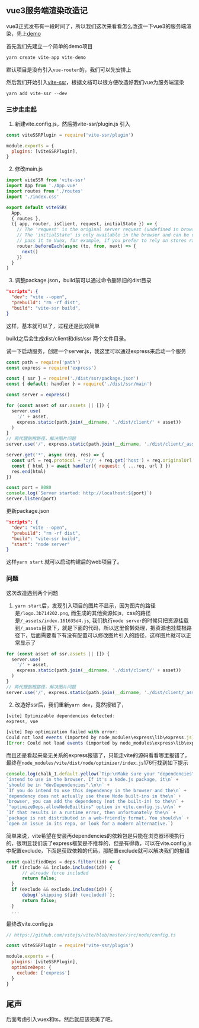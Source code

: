 ## vue3服务端渲染改造记

vue3正式发布有一段时间了，所以我们这次来看看怎么改造一下vue3的服务端渲染，先上[demo](https://github.com/mjbin/vue3-vite-ssr-demo)

首先我们先建立一个简单的demo项目
```javascript
yarn create vite-app vite-demo
```
默认项目是没有引入`vue-router`的，我们可以先安排上

然后我们开始引入[vite-ssr](https://github.com/frandiox/vite-ssr)，根据文档可以很方便改造好我们vue为服务端渲染
```javascript
yarn add vite-ssr --dev
```

### 三步走走起

1. 新建vite.config.js，然后把vite-ssr/plugin.js 引入
```js
const viteSSRPlugin = require('vite-ssr/plugin')

module.exports = {
  plugins: [viteSSRPlugin],
}
```

2. 修改main.js
```js
import viteSSR from 'vite-ssr'
import App from './App.vue'
import routes from './routes'
import './index.css'

export default viteSSR(
  App,
  { routes },
  ({ app, router, isClient, request, initialState }) => {
    // The 'request' is the original server request (undefined in browser).
    // The 'initialState' is only available in the browser and can be used to
    // pass it to Vuex, for example, if you prefer to rely on stores rather than Page props.
    router.beforeEach(async (to, from, next) => {
      next()
    })
  }
)
```

3. 调整package.json，build前可以通过命令删除旧的dist目录
```json
"scripts": {
  "dev": "vite --open",
  "prebuild": "rm -rf dist",
  "build": "vite-ssr build",
}
```

这样，基本就可以了，过程还是比较简单

build之后会生成dist/client和dist/ssr 两个文件目录。

试一下启动服务，创建一个server.js，我这里可以通过express来启动一个服务
```js
const path = require('path')
const express = require('express')

const { ssr } = require('./dist/ssr/package.json')
const { default: handler } = require('./dist/ssr/main')

const server = express()

for (const asset of ssr.assets || []) {
  server.use(
    '/' + asset,
    express.static(path.join(__dirname, './dist/client/' + asset))
  )
}
// 再代理到根路径，解决图片问题
server.use('/', express.static(path.join(__dirname, './dist/client/_assets')))

server.get('*', async (req, res) => {
  const url = req.protocol + '://' + req.get('host') + req.originalUrl
  const { html } = await handler({ request: { ...req, url } })
  res.end(html)
})

const port = 8080
console.log(`Server started: http://localhost:${port}`)
server.listen(port)
```
更新package.json
```json
"scripts": {
  "dev": "vite --open",
  "prebuild": "rm -rf dist",
  "build": "vite-ssr build",
  "start": "node server"
}
```
这样`yarn start` 就可以启动构建后的web项目了。

### 问题
这次改造遇到两个问题

1. `yarn start`后，发现引入项目的图片不显示，因为图片的路径是`/logo.3b714202.png`, 而生成的其他资源如js，css的路径是`/_assets/index.161635d4.js`, 我们执行`node server`的时候只把资源挂载到`/_assets`目录下，就是下面的代码，所以这里偷懒处理，把资源也挂载根路径下，后面需要看下有没有配置可以修改图片引入的路径，这样图片就可以正常显示了
```js
for (const asset of ssr.assets || []) {
  server.use(
    '/' + asset,
    express.static(path.join(__dirname, './dist/client/' + asset))
  )
}
// 再代理到根路径，解决图片问题
server.use('/', express.static(path.join(__dirname, './dist/client/_assets')))
```

2. 改造好ssr后，我们重新`yarn dev`，竟然报错了，
```js
[vite] Optimizable dependencies detected:
express, vue

[vite] Dep optimization failed with error:
Could not load events (imported by node_modules\express\lib\express.js): ENOENT: no such file or directory, open 'E:\myGithub\vite-ssr-demo\events'
[Error: Could not load events (imported by node_modules\express\lib\express.js): ENOENT: no such file or directory, open 'E:\myGithub\vite-ssr-demo\events'] {
```
而且还是看起来毫无关系的express报错了，只能走vite的源码看看哪里报错了，最终在`node_modules/vite/dist/node/optimizer/index.js`176行找到如下提示
```js
console.log(chalk_1.default.yellow(`Tip:\nMake sure your "dependencies" only include packages that you\n` +
`intend to use in the browser. If it's a Node.js package, it\n` +
`should be in "devDependencies".\n\n` +
`If you do intend to use this dependency in the browser and the\n` +
`dependency does not actually use these Node built-ins in the\n` +
`browser, you can add the dependency (not the built-in) to the\n` +
`"optimizeDeps.allowNodeBuiltins" option in vite.config.js.\n\n` +
`If that results in a runtime error, then unfortunately the\n` +
`package is not distributed in a web-friendly format. You should\n` +
`open an issue in its repo, or look for a modern alternative.`)
```
简单来说，vite希望在安装再dependencies的依赖包是只能在浏览器环境执行的，很明显我们装了express框架是不推荐的，但是有得救，可以在vite.config.js中配置exclude，下面是获取依赖的代码，那配置exclude就可以解决我们的报错
```js
const qualifiedDeps = deps.filter((id) => {
  if (include && include.includes(id)) {
      // already force included
      return false;
  }
  if (exclude && exclude.includes(id)) {
      debug(`skipping ${id} (excluded)`);
      return false;
  }
  ...
```
最终改vite.config.js
```js
// https://github.com/vitejs/vite/blob/master/src/node/config.ts

const viteSSRPlugin = require('vite-ssr/plugin')

module.exports = {
  plugins: [viteSSRPlugin],
  optimizeDeps: {
    exclude: ['express']
  }
}
```

## 尾声
后面考虑引入vuex和ts，然后就应该完美了吧。